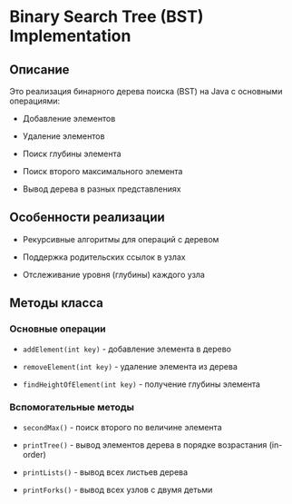 # Binary Search Tree (BST) Implementation

## Описание

Это реализация бинарного дерева поиска (BST) на Java с основными операциями:

- Добавление элементов
    
- Удаление элементов
    
- Поиск глубины элемента
    
- Поиск второго максимального элемента
    
- Вывод дерева в разных представлениях
    

## Особенности реализации

- Рекурсивные алгоритмы для операций с деревом
    
- Поддержка родительских ссылок в узлах
    
- Отслеживание уровня (глубины) каждого узла
    

## Методы класса

### Основные операции

- `addElement(int key)` - добавление элемента в дерево
    
- `removeElement(int key)` - удаление элемента из дерева
    
- `findHeightOfElement(int key)` - получение глубины элемента
    

### Вспомогательные методы

- `secondMax()` - поиск второго по величине элемента
    
- `printTree()` - вывод элементов дерева в порядке возрастания (in-order)
    
- `printLists()` - вывод всех листьев дерева
    
- `printForks()` - вывод всех узлов с двумя детьми
